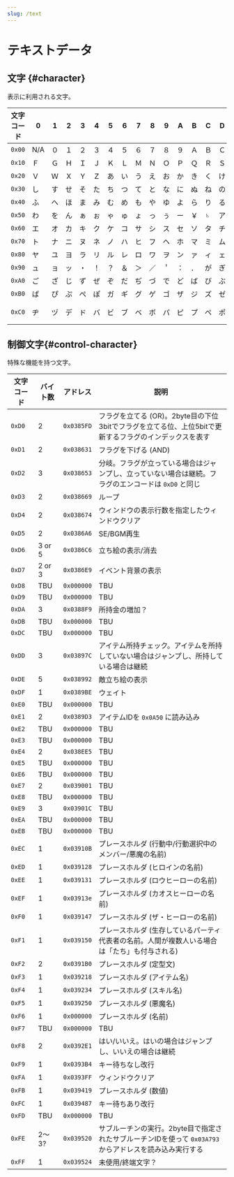 ```yaml
---
slug: /text
---
```


# テキストデータ

## 文字 {#character}

表示に利用される文字。

| 文字コード |  0  |  1  |  2  |  3  |  4  |  5  |  6  |  7  |  8  |  9  |  A  |  B  |  C  |  D  |  E  |  F  |
|------------|-----|-----|-----|-----|-----|-----|-----|-----|-----|-----|-----|-----|-----|-----|-----|-----|
| `0x00`     | N/A |  ０ |  １ |  ２ |  ３ |  ４ |  ５ |  ６ |  ７ |  ８ |  ９ |  Ａ |  Ｂ |  Ｃ |  Ｄ |  Ｅ |
| `0x10`     |  Ｆ |  Ｇ |  Ｈ |  Ｉ |  Ｊ |  Ｋ |  Ｌ |  Ｍ |  Ｎ |  Ｏ |  Ｐ |  Ｑ |  Ｒ |  Ｓ |  Ｔ |  Ｕ |
| `0x20`     |  Ｖ |  Ｗ |  Ｘ |  Ｙ |  Ｚ |  あ |  い |  う |  え |  お |  か |  き |  く |  け |  こ |  さ |
| `0x30`     |  し |  す |  せ |  そ |  た |  ち |  つ |  て |  と |  な |  に |  ぬ |  ね |  の |  は |  ひ |
| `0x40`     |  ふ |  へ |  ほ |  ま |  み |  む |  め |  も |  や |  ゆ |  よ |  ら |  り |  る |  れ |  ろ |
| `0x50`     |  わ |  を |  ん |  ぁ |  ぉ |  ゃ |  ゅ |  ょ |  っ |  ぅ |  ー |  ￥ |  ♄  |  ア |  イ |  ウ |
| `0x60`     |  エ |  オ |  カ |  キ |  ク |  ケ |  コ |  サ |  シ |  ス |  セ |  ソ |  タ |  チ |  ツ |  テ |
| `0x70`     |  ト |  ナ |  ニ |  ヌ |  ネ |  ノ |  ハ |  ヒ |  フ |  ヘ |  ホ |  マ |  ミ |  ム |  メ |  モ |
| `0x80`     |  ヤ |  ユ |  ヨ |  ラ |  リ |  ル |  レ |  ロ |  ワ |  ヲ |  ン |  ァ |  ィ |  ェ |  ォ |  ャ |
| `0x90`     |  ュ |  ョ |  ッ |  ・ |  ！ |  ？ |  ＆ |  ＞ |  ／ |  ＇ |  ： |  ． |  が |  ぎ |  ぐ |  げ |
| `0xA0`     |  ご |  ざ |  じ |  ず |  ぜ |  ぞ |  だ |  ぢ |  づ |  で |  ど |  ば |  び |  ぶ |  べ |  ぼ |
| `0xB0`     |  ぱ |  ぴ |  ぷ |  ぺ |  ぽ |  ガ |  ギ |  グ |  ゲ |  ゴ |  ザ |  ジ |  ズ |  ゼ |  ゾ |  ダ |
| `0xC0`     |  ヂ |  ヅ |  デ |  ド |  バ |  ビ |  ブ |  ベ |  ボ |  パ |  ピ |  プ |  ペ |  ポ |  ヴ | 空白|

## 制御文字{#control-character}

特殊な機能を持つ文字。

| 文字コード | バイト数 | アドレス   | 説明                                                                                                    |
|------------|----------|------------|---------------------------------------------------------------------------------------------------------|
| `0xD0`     | 2        | `0x0385FD` | フラグを立てる (OR)。2byte目の下位3bitでフラグを立てる位、上位5bitで更新するフラグのインデックスを表す  |
| `0xD1`     | 2        | `0x038631` | フラグを下げる (AND)                                                                                    |
| `0xD2`     | 3        | `0x038653` | 分岐。フラグが立っている場合はジャンプし、立っていない場合は継続。フラグのエンコードは `0xD0` と同じ    |
| `0xD3`     | 2        | `0x038669` | ループ                                                                                                  |
| `0xD4`     | 2        | `0x038674` | ウィンドウの表示行数を指定したウィンドウクリア                                                          |
| `0xD5`     | 2        | `0x0386A6` | SE/BGM再生                                                                                              |
| `0xD6`     | 3 or 5   | `0x0386C6` | 立ち絵の表示/消去                                                                                       |
| `0xD7`     | 2 or 3   | `0x0386E9` | イベント背景の表示                                                                                      |
| `0xD8`     | TBU      | `0x000000` | TBU                                                                                                     |
| `0xD9`     | TBU      | `0x000000` | TBU                                                                                                     |
| `0xDA`     | 3        | `0x0388F9` | 所持金の増加？                                                                                          |
| `0xDB`     | TBU      | `0x000000` | TBU                                                                                                     |
| `0xDC`     | TBU      | `0x000000` | TBU                                                                                                     |
| `0xDD`     | 3        | `0x03897C` | アイテム所持チェック。アイテムを所持していない場合はジャンプし、所持している場合は継続                  |
| `0xDE`     | 5        | `0x038992` | 敵立ち絵の表示                                                                                          |
| `0xDF`     | 1        | `0x0389BE` | ウェイト                                                                                                |
| `0xE0`     | TBU      | `0x000000` | TBU                                                                                                     |
| `0xE1`     | 2        | `0x0389D3` | アイテムIDを `0x0A50` に読み込み                                                                        |
| `0xE2`     | TBU      | `0x000000` | TBU                                                                                                     |
| `0xE3`     | TBU      | `0x000000` | TBU                                                                                                     |
| `0xE4`     | 2        | `0x038EE5` | TBU                                                                                                     |
| `0xE5`     | TBU      | `0x000000` | TBU                                                                                                     |
| `0xE6`     | TBU      | `0x000000` | TBU                                                                                                     |
| `0xE7`     | 2        | `0x039001` | TBU                                                                                                     |
| `0xE8`     | TBU      | `0x000000` | TBU                                                                                                     |
| `0xE9`     | 3        | `0x03901C` | TBU                                                                                                     |
| `0xEA`     | TBU      | `0x000000` | TBU                                                                                                     |
| `0xEB`     | TBU      | `0x000000` | TBU                                                                                                     |
| `0xEC`     | 1        | `0x03910B` | プレースホルダ (行動中/行動選択中のメンバー/悪魔の名前)                                                 |
| `0xED`     | 1        | `0x039128` | プレースホルダ (ヒロインの名前)                                                                         |
| `0xEE`     | 1        | `0x039131` | プレースホルダ (ロウヒーローの名前)                                                                     |
| `0xEF`     | 1        | `0x03913e` | プレースホルダ (カオスヒーローの名前)                                                                   |
| `0xF0`     | 1        | `0x039147` | プレースホルダ (ザ・ヒーローの名前)                                                                     |
| `0xF1`     | 1        | `0x039150` | プレースホルダ (生存しているパーティ代表者の名前。人間が複数人いる場合は「たち」も付与される)           |
| `0xF2`     | 2        | `0x0391B0` | プレースホルダ (定型文)                                                                                 |
| `0xF3`     | 1        | `0x039218` | プレースホルダ (アイテム名)                                                                             |
| `0xF4`     | 1        | `0x039234` | プレースホルダ (スキル名)                                                                               |
| `0xF5`     | 1        | `0x039250` | プレースホルダ (悪魔名)                                                                                 |
| `0xF6`     | 1        | `0x000000` | プレースホルダ (名前)                                                                                   |
| `0xF7`     | TBU      | `0x000000` | TBU                                                                                                     |
| `0xF8`     | 2        | `0x0392E1` | はい/いいえ。はいの場合はジャンプし、いいえの場合は継続                                                 |
| `0xF9`     | 1        | `0x0393B4` | キー待ちなし改行                                                                                        |
| `0xFA`     | 1        | `0x0393FF` | ウィンドウクリア                                                                                        |
| `0xFB`     | 1        | `0x039419` | プレースホルダ (数値)                                                                                   |
| `0xFC`     | 1        | `0x039487` | キー待ちあり改行                                                                                        |
| `0xFD`     | TBU      | `0x000000` | TBU                                                                                                     |
| `0xFE`     | 2〜3?    | `0x039520` | サブルーチンの実行。2byte目で指定されたサブルーチンIDを使って `0x03A793` からアドレスを読み込み実行する |
| `0xFF`     | 1        | `0x039524` | 未使用/終端文字？                                                                                       |
